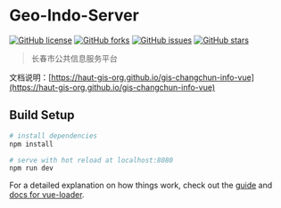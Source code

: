 # Geo-Indo-Server

[![GitHub license](https://img.shields.io/github/license/haut-gis-org/gis-changchun-info-vue)](https://github.com/haut-gis-org/gis-changchun-info-vue/blob/master/LICENSE)
[![GitHub forks](https://img.shields.io/github/forks/haut-gis-org/gis-changchun-info-vue)](https://github.com/haut-gis-org/gis-changchun-info-vue/network)
[![GitHub issues](https://img.shields.io/github/issues/haut-gis-org/gis-changchun-info-vue)](https://github.com/haut-gis-org/gis-changchun-info-vue/issues)
[![GitHub stars](https://img.shields.io/github/stars/haut-gis-org/gis-changchun-info-vue?style=social)](https://github.com/haut-gis-org/gis-changchun-info-vue/stargazers)


> 长春市公共信息服务平台

文档说明：[https://haut-gis-org.github.io/gis-changchun-info-vue](https://haut-gis-org.github.io/gis-changchun-info-vue)

## Build Setup

``` bash
# install dependencies
npm install

# serve with hot reload at localhost:8080
npm run dev

```
For a detailed explanation on how things work, check out the [guide](http://vuejs-templates.github.io/webpack/) and [docs for vue-loader](http://vuejs.github.io/vue-loader).
